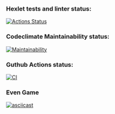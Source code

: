 ### Hexlet tests and linter status:
[![Actions Status](https://github.com/smignat/frontend-project-lvl1/workflows/hexlet-check/badge.svg)](https://github.com/smignat/frontend-project-lvl1/actions)

### Codeclimate Maintainability status:
[![Maintainability](https://api.codeclimate.com/v1/badges/8284375c6a9632e5dba1/maintainability)](https://codeclimate.com/github/smignat/frontend-project-lvl1/maintainability)

### Guthub Actions status:
[![CI](https://github.com/smignat/frontend-project-lvl1/actions/workflows/github-actions.yml/badge.svg?branch=main)](https://github.com/smignat/frontend-project-lvl1/actions/workflows/github-actions.yml)

### Even Game
[![asciicast](https://asciinema.org/a/or5fdNBT0nsDDEfclDLiHnq6v.svg)](https://asciinema.org/a/or5fdNBT0nsDDEfclDLiHnq6v)